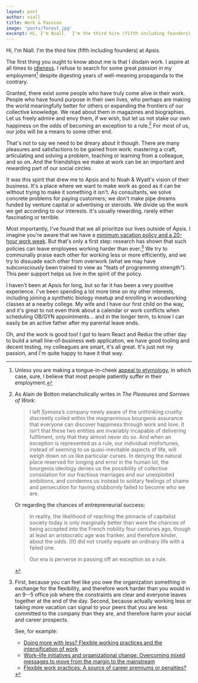 ```yaml
---
layout: post
author: niall
title: Work & Passion
image: 'posts/forest.jpg'
excerpt: Hi, I'm Niall.  I'm the third hire (fifth including founders) at Apsis. The first thing you ought to know about me is that I disdain work.
---
```


Hi, I'm Niall.  I'm the third hire (fifth including founders) at Apsis.

The first thing you ought to know about me is that I disdain work.  I aspire at all times to [idleness](http://www.zpub.com/notes/idle.html).  I refuse to search for some great *passion* in my employment[^1] despite digesting years of well-meaning propaganda to the contrary.

Granted, there exist some people who have truly come alive in their work.  People who have found purpose in their own lives, who perhaps are making the world meaningfully better for others or expanding the frontiers of our collective knowledge.  We read about them in magazines and biographies.  Let us freely admire and envy them, if we wish, but let us not stake our own happiness on the odds of becoming an exception to a rule.[^2]  For most of us, our jobs will be a means to some other end.

That's not to say we need to be dreary about it though.  There are many pleasures and satisfactions to be gained from work: mastering a craft, articulating and solving a problem, teaching or learning from a colleague, and so on.  And the friendships we make at work can be an important and rewarding part of our social circles.

It was this spirit that drew me to Apsis and to Noah & Wyatt's vision of their business.  It's a place where we want to make work as good as it can be without trying to make it something it isn't.  As consultants, we solve concrete problems for paying customers; we don't make pipe dreams funded by venture capital or advertising or steroids.  We divide up the work we get according to our interests.  It's usually rewarding, rarely either fascinating or terrible.

Most importantly, I've found that we all prioritize our lives outside of Apsis.  I imagine you're aware that we have a [minimum vacation policy and a 20-hour work week](http://apsis.io/apsis/blog/2015/04/23/work-sustainably/).  But that's only a first step: research has shown that such policies can leave employees working harder than ever.[^3]  We try to communally praise each other for working less or more efficiently, and we try to dissuade each other from overwork (what we may have subconsciously been trained to view as "feats of programming strength").  This peer support helps us live in the spirit of the policy.

I haven't been at Apsis for long, but so far it has been a very positive experience.  I've been spending a lot more time on my other interests, including joining a synthetic biology meetup and enrolling in woodworking classes at a nearby college.  My wife and I have our first child on the way, and it's great to not even think about a calendar or work conflicts when scheduling OB/GYN appointments... and in the longer term, to know I can easily be an active father after my parental leave ends.

Oh, and the work is good too!  I got to learn React and Redux the other day to build a small line-of-business web application, we have good tooling and decent testing, my colleagues are smart, it's all great.  It's just not my passion, and I'm quite happy to have it that way.

[^1]:
    Unless you are making a tongue-in-cheek [appeal to etymology](http://itre.cis.upenn.edu/~myl/languagelog/archives/002454.html), in which case, sure, I believe that most people patiently suffer in their employment.

[^2]:
    As Alain de Botton melancholically writes in *The Pleasures and Sorrows of Work*:

    > I left Symons’s company newly aware of the unthinking cruelty discreetly coiled within the magnanimous bourgeois assurance that everyone can discover happiness through work and love. It isn’t that these two entities are invariably incapable of delivering fulfilment, only that they almost never do so. And when an exception is represented as a rule, our individual misfortunes, instead of seeming to us quasi-inevitable aspects of life, will weigh down on us like particular curses. In denying the natural place reserved for longing and error in the human lot, the bourgeois ideology denies us the possibility of collective consolation for our fractious marriages and our unexploited ambitions, and condemns us instead to solitary feelings of shame and persecution for having stubbornly failed to become who we are.

    Or regarding the chances of entrepreneurial success:

    > In reality, the likelihood of reaching the pinnacle of capitalist society today is only marginally better than were the chances of being accepted into the French nobility four centuries ago, though at least an aristocratic age was franker, and therefore kinder, about the odds. [It] did not cruelly equate an ordinary life with a failed one.
    >
    > Our era is perverse in passing off an exception as a rule.

[^3]:
    First, because you can feel like you owe the organization something in exchange for the flexibility, and therefore work harder than you would in an 9--5 office job where the constraints are clear and everyone leaves together at the end of the day.  Second, because actually working less or taking more vacation can signal to your peers that you are less committed to the company than they are, and therefore harm your social and career prospects.

    See, for example:

    * [Doing more with less? Flexible working practices and the intensification of work](http://www.som.cranfield.ac.uk/som/media/images/research/wbl/moreless.pdf)
    * [Work–life initiatives and organizational change: Overcoming mixed messages to move from the margin to the mainstream](http://hum.sagepub.com/content/early/2009/12/01/0018726709352385.full.pdf+html)
    * [Flexible work practices: A source of career premiums or penalties?](FLEXIBLE%20WORK%20PRACTICES:%20A%20SOURCE%20OF%20CAREER%20PREMIUMS%20OR%20PENALTIES?)
